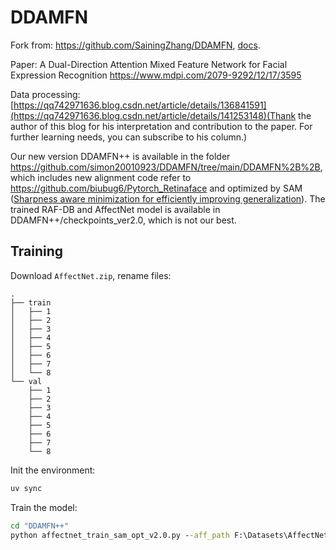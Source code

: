 # DDAMFN

Fork from: <https://github.com/SainingZhang/DDAMFN>, [docs](https://docs.alexsun.top/public/blog/2025-04/03.ddamfn.html).

Paper: A Dual-Direction Attention Mixed Feature Network for Facial Expression Recognition
<https://www.mdpi.com/2079-9292/12/17/3595>

Data processing: [https://qq742971636.blog.csdn.net/article/details/136841591](https://qq742971636.blog.csdn.net/article/details/141253148)(Thank the author of this blog for his interpretation and contribution to the paper. For further learning needs, you can subscribe to his column.)

Our new version DDAMFN++ is available in the folder <https://github.com/simon20010923/DDAMFN/tree/main/DDAMFN%2B%2B>, which includes new alignment code refer to <https://github.com/biubug6/Pytorch_Retinaface> and optimized by SAM ([Sharpness aware minimization for efficiently improving generalization](https://arxiv.org/abs/2010.01412)).
The trained RAF-DB and AffectNet model is available in DDAMFN++/checkpoints_ver2.0, which is not our best.

## Training

Download `AffectNet.zip`, rename files:

```text
.
├── train
│   ├── 1
│   ├── 2
│   ├── 3
│   ├── 4
│   ├── 5
│   ├── 6
│   ├── 7
│   └── 8
└── val
    ├── 1
    ├── 2
    ├── 3
    ├── 4
    ├── 5
    ├── 6
    ├── 7
    └── 8
```

Init the environment:

```bash
uv sync
```

Train the model:

```bat
cd "DDAMFN++"
python affectnet_train_sam_opt_v2.0.py --aff_path F:\Datasets\AffectNet --num_class 8 --batch_size 64
```

